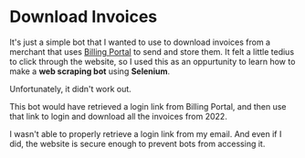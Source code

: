 # Download Invoices

It's just a simple bot that I wanted to use to download invoices from a merchant that uses [Billing Portal](https://www.billingportal.com/) to send and store them. It felt a little tedius to click through the website, so I used this as an oppurtunity to learn how to make a **web scraping bot** using **Selenium**. 

Unfortunately, it didn't work out.

This bot would have retrieved a login link from Billing Portal, and then use that link to login and download all the invoices from 2022. 

I wasn't able to properly retrieve a login link from my email. And even if I did, the website is secure enough to prevent bots from accessing it. 